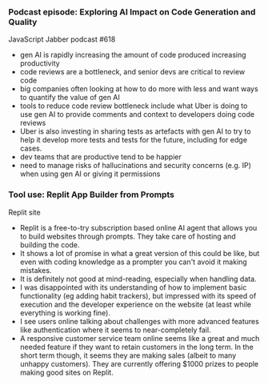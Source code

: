 ### Podcast episode: Exploring AI Impact on Code Generation and Quality

JavaScript Jabber podcast #618

- gen AI is rapidly increasing the amount of code produced increasing productivity
- code reviews are a bottleneck, and senior devs are critical to review code
- big companies often looking at how to do more with less and want ways to quantify the value of gen AI
- tools to reduce code review bottleneck include what Uber is doing to use gen AI to provide comments and context to developers doing code reviews
- Uber is also investing in sharing tests as artefacts with gen AI to try to help it develop more tests and tests for the future, including for edge cases.
- dev teams that are productive tend to be happier
- need to manage risks of hallucinations and security concerns (e.g. IP) when using gen AI or giving it permissions

### Tool use: Replit App Builder from Prompts

Replit site

- Replit is a free-to-try subscription based online AI agent that allows you to build websites through prompts. They take care of hosting and building the code.
- It shows a lot of promise in what a great version of this could be like, but even with coding knowledge as a prompter you can't avoid it making mistakes.
- It is definitely not good at mind-reading, especially when handling data.
- I was disappointed with its understanding of how to implement basic functionality (eg adding habit trackers), but impressed with its speed of execution and the developer experience on the website (at least while everything is working fine).
- I see users online talking about challenges with more advanced features like authentication where it seems to near-completely fail.
- A responsive customer service team online seems like a great and much needed feature if they want to retain customers in the long term. In the short term though, it seems they are making sales (albeit to many unhappy customers). They are currently offering $1000 prizes to people making good sites on Replit.
